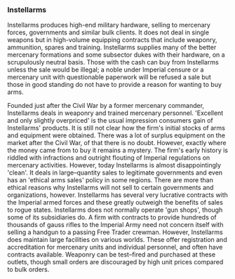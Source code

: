 ### Instellarms

Instellarms produces high-end military hardware, selling to mercenary forces, governments and similar bulk clients. It does not deal in single weapons but in high-volume equipping contracts that include weaponry, ammunition, spares and training. Instellarms supplies many of the better mercenary formations and some subsector dukes with their hardware, on a scrupulously neutral basis. Those with the cash can buy from Instellarms unless the sale would be illegal; a noble under Imperial censure or a mercenary unit with questionable paperwork will be refused a sale but those in good standing do not have to provide a reason for wanting to buy arms.

Founded just after the Civil War by a former mercenary commander,
Instellarms deals in weaponry and trained mercenary personnel.
'Excellent and only slightly overpriced' is the usual impression
consumers gain of Instellarms' products.
It is still not clear how the firm's initial stocks of arms and equipment
were obtained. There was a lot of surplus equipment on the market
after the Civil War, of that there is no doubt. However, exactly where
the money came from to buy it remains a mystery. The firm's early
history is riddled with infractions and outright flouting of Imperial
regulations on mercenary activities.
However, today Instellarms is almost disappointingly 'clean'. It deals
in large–quantity sales to legitimate governments and even has an
'ethical arms sales' policy in some regions. There are more than
ethical reasons why Instellarms will not sell to certain governments
and organizations, however. Instellarms has several very lucrative
contracts with the Imperial armed forces and these greatly outweigh
the benefits of sales to rogue states.
Instellarms does not normally operate 'gun shops', though some
of its subsidiaries do. A firm with contracts to provide hundreds of
thousands of gauss rifles to the Imperial Army need not concern
itself with selling a handgun to a passing Free Trader crewman.
However, Instellarms does maintain large facilities on various
worlds. These offer registration and accreditation for mercenary
units and individual personnel, and often have contracts available.
Weaponry can be test–fired and purchased at these outlets, though
small orders are discouraged by high unit prices compared to bulk
orders.